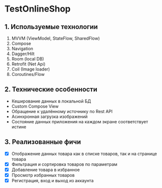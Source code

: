 # TestOnlineShop

## 1. Используемые технологии

1. MVVM (ViewModel, StateFlow, SharedFlow)
2. Compose
3. Navigation
4. Dagger/Hilt
5. Room (local DB)
6. Retrofit (Net Api)
7. Coil (Image loader)
8. Coroutines/Flow

## 2. Технические особенности

* Кеширование данных в локальной БД
* Custom Compose View
* Обращение к удалённому источнику по Rest API
* Асинхронная загрузка изображений
* Состояние данных приложения на каждом экране соответствует истине

## 3. Реализованные фичи

* [X]  Отображение данных товара как в списке товаров, так и на странице товара
* [X]  Фильтрация и сортировка товаров по параметрам
* [X]  Добавление товара в избранное
* [X]  Просмотр избранных товаров
* [X]  Регистрация, вход и выход из аккаунта
